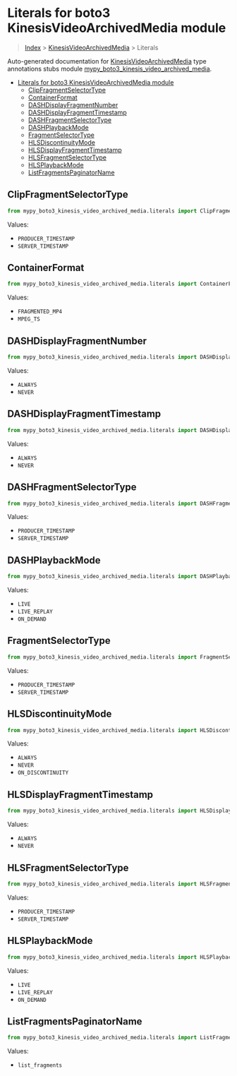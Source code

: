 # Literals for boto3 KinesisVideoArchivedMedia module

> [Index](..) > [KinesisVideoArchivedMedia](.) > Literals

Auto-generated documentation for
[KinesisVideoArchivedMedia](https://boto3.amazonaws.com/v1/documentation/api/latest/reference/services/kinesis-video-archived-media.html#KinesisVideoArchivedMedia)
type annotations stubs module
[mypy_boto3_kinesis_video_archived_media](https://pypi.org/project/mypy-boto3-kinesis-video-archived-media/).

- [Literals for boto3 KinesisVideoArchivedMedia module](#literals-for-boto3-kinesisvideoarchivedmedia-module)
  - [ClipFragmentSelectorType](#clipfragmentselectortype)
  - [ContainerFormat](#containerformat)
  - [DASHDisplayFragmentNumber](#dashdisplayfragmentnumber)
  - [DASHDisplayFragmentTimestamp](#dashdisplayfragmenttimestamp)
  - [DASHFragmentSelectorType](#dashfragmentselectortype)
  - [DASHPlaybackMode](#dashplaybackmode)
  - [FragmentSelectorType](#fragmentselectortype)
  - [HLSDiscontinuityMode](#hlsdiscontinuitymode)
  - [HLSDisplayFragmentTimestamp](#hlsdisplayfragmenttimestamp)
  - [HLSFragmentSelectorType](#hlsfragmentselectortype)
  - [HLSPlaybackMode](#hlsplaybackmode)
  - [ListFragmentsPaginatorName](#listfragmentspaginatorname)

## ClipFragmentSelectorType

```python
from mypy_boto3_kinesis_video_archived_media.literals import ClipFragmentSelectorType
```

Values:

- `PRODUCER_TIMESTAMP`
- `SERVER_TIMESTAMP`

## ContainerFormat

```python
from mypy_boto3_kinesis_video_archived_media.literals import ContainerFormat
```

Values:

- `FRAGMENTED_MP4`
- `MPEG_TS`

## DASHDisplayFragmentNumber

```python
from mypy_boto3_kinesis_video_archived_media.literals import DASHDisplayFragmentNumber
```

Values:

- `ALWAYS`
- `NEVER`

## DASHDisplayFragmentTimestamp

```python
from mypy_boto3_kinesis_video_archived_media.literals import DASHDisplayFragmentTimestamp
```

Values:

- `ALWAYS`
- `NEVER`

## DASHFragmentSelectorType

```python
from mypy_boto3_kinesis_video_archived_media.literals import DASHFragmentSelectorType
```

Values:

- `PRODUCER_TIMESTAMP`
- `SERVER_TIMESTAMP`

## DASHPlaybackMode

```python
from mypy_boto3_kinesis_video_archived_media.literals import DASHPlaybackMode
```

Values:

- `LIVE`
- `LIVE_REPLAY`
- `ON_DEMAND`

## FragmentSelectorType

```python
from mypy_boto3_kinesis_video_archived_media.literals import FragmentSelectorType
```

Values:

- `PRODUCER_TIMESTAMP`
- `SERVER_TIMESTAMP`

## HLSDiscontinuityMode

```python
from mypy_boto3_kinesis_video_archived_media.literals import HLSDiscontinuityMode
```

Values:

- `ALWAYS`
- `NEVER`
- `ON_DISCONTINUITY`

## HLSDisplayFragmentTimestamp

```python
from mypy_boto3_kinesis_video_archived_media.literals import HLSDisplayFragmentTimestamp
```

Values:

- `ALWAYS`
- `NEVER`

## HLSFragmentSelectorType

```python
from mypy_boto3_kinesis_video_archived_media.literals import HLSFragmentSelectorType
```

Values:

- `PRODUCER_TIMESTAMP`
- `SERVER_TIMESTAMP`

## HLSPlaybackMode

```python
from mypy_boto3_kinesis_video_archived_media.literals import HLSPlaybackMode
```

Values:

- `LIVE`
- `LIVE_REPLAY`
- `ON_DEMAND`

## ListFragmentsPaginatorName

```python
from mypy_boto3_kinesis_video_archived_media.literals import ListFragmentsPaginatorName
```

Values:

- `list_fragments`
